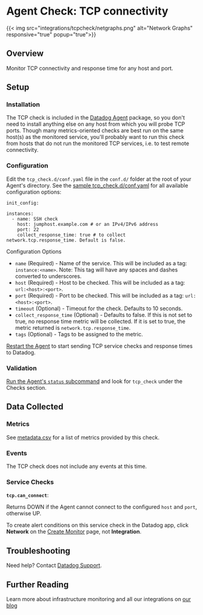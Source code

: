# Agent Check: TCP connectivity
{{< img src="integrations/tcpcheck/netgraphs.png" alt="Network Graphs" responsive="true" popup="true">}}
## Overview

Monitor TCP connectivity and response time for any host and port.

## Setup

### Installation

The TCP check is included in the [Datadog Agent][1] package, so you don't need to install anything else on any host from which you will probe TCP ports. Though many metrics-oriented checks are best run on the same host(s) as the monitored service, you'll probably want to run this check from hosts that do not run the monitored TCP services, i.e. to test remote connectivity.

### Configuration

Edit the `tcp_check.d/conf.yaml` file in the `conf.d/` folder at the root of your Agent's directory. See the [sample tcp_check.d/conf.yaml][2] for all available configuration options:

```
init_config:

instances:
  - name: SSH check
    host: jumphost.example.com # or an IPv4/IPv6 address
    port: 22
    collect_response_time: true # to collect network.tcp.response_time. Default is false.
```

Configuration Options

* `name` (Required) - Name of the service. This will be included as a tag: `instance:<name>`. Note: This tag will have any spaces and dashes converted to underscores.
* `host` (Required) - Host to be checked. This will be included as a tag: `url:<host>:<port>`.
* `port` (Required) - Port to be checked. This will be included as a tag: `url:<host>:<port>`.
* `timeout` (Optional) - Timeout for the check. Defaults to 10 seconds.
* `collect_response_time` (Optional) - Defaults to false. If this is not set to true, no response time metric will be collected. If it is set to true, the metric returned is `network.tcp.response_time`.
* `tags` (Optional) - Tags to be assigned to the metric.

[Restart the Agent][3] to start sending TCP service checks and response times to Datadog.

### Validation

[Run the Agent's `status` subcommand][4] and look for `tcp_check` under the Checks section.

## Data Collected

### Metrics

See [metadata.csv][5] for a list of metrics provided by this check.

### Events
The TCP check does not include any events at this time.

### Service Checks

**`tcp.can_connect`**:

Returns DOWN if the Agent cannot connect to the configured `host` and `port`, otherwise UP.

To create alert conditions on this service check in the Datadog app, click **Network** on the [Create Monitor][6] page, not **Integration**.

## Troubleshooting
Need help? Contact [Datadog Support][7].

## Further Reading
Learn more about infrastructure monitoring and all our integrations on [our blog][8]


[1]: https://app.datadoghq.com/account/settings#agent
[2]: https://github.com/DataDog/integrations-core/blob/master/tcp_check/datadog_checks/tcp_check/data/conf.yaml.example
[3]: https://docs.datadoghq.com/agent/faq/agent-commands/#start-stop-restart-the-agent
[4]: https://docs.datadoghq.com/agent/faq/agent-commands/#agent-status-and-information
[5]: https://github.com/DataDog/integrations-core/blob/master/tcp_check/metadata.csv
[6]: https://app.datadoghq.com/monitors#/create
[7]: http://docs.datadoghq.com/help/
[8]: https://www.datadoghq.com/blog/
